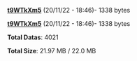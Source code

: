 [**t9WTkXm5**](/data/t9WTkXm5.txt) (20/11/22 - 18:46)- 1338 bytes

[**t9WTkXm5**](/data/t9WTkXm5.txt) (20/11/22 - 18:46)- 1338 bytes

**Total Datas**: 4021

**Total Size**: 21.97 MB / 22.0 MB